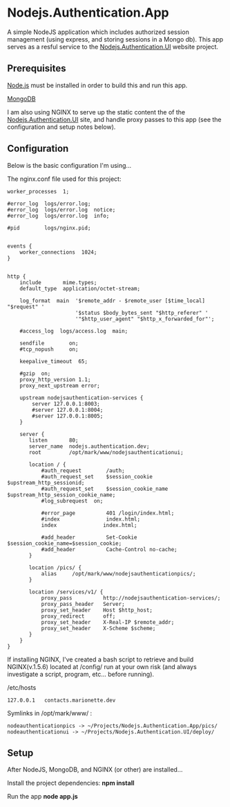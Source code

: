 Nodejs.Authentication.App
=========================

A simple NodeJS application which includes authorized session management (using express, and storing sessions in a Mongo db).  This app serves as a resful service to the [Nodejs.Authentication.UI](https://github.com/mtimmermann/Nodejs.Authentication.UI) website project.


## Prerequisites ##
[Node.js](http://nodejs.org/) must be installed in order to build this and run this app.

[MongoDB](http://www.mongodb.org/)

I am also using NGINX to serve up the static content the of the [Nodejs.Authentication.UI](https://github.com/mtimmermann/Nodejs.Authentication.UI) site, and handle proxy passes to this app (see the configuration and setup notes below).


## Configuration ##

Below is the basic configuration I'm using...

The nginx.conf file used for this project:
```
worker_processes  1;

#error_log  logs/error.log;
#error_log  logs/error.log  notice;
#error_log  logs/error.log  info;

#pid        logs/nginx.pid;


events {
    worker_connections  1024;
}


http {
    include       mime.types;
    default_type  application/octet-stream;

    log_format  main  '$remote_addr - $remote_user [$time_local] "$request" '
                      '$status $body_bytes_sent "$http_referer" '
                      '"$http_user_agent" "$http_x_forwarded_for"';

    #access_log  logs/access.log  main;

    sendfile        on;
    #tcp_nopush     on;

    keepalive_timeout  65;

    #gzip  on;
    proxy_http_version 1.1;
    proxy_next_upstream error;

    upstream nodejsauthentication-services {
        server 127.0.0.1:8003;
        #server 127.0.0.1:8004;
        #server 127.0.0.1:8005;
    }

    server {
       listen       80;
       server_name  nodejs.authentication.dev;
       root         /opt/mark/www/nodejsauthenticationui;

       location / {
           #auth_request        /auth;
           #auth_request_set    $session_cookie $upstream_http_sessionid;
           #auth_request_set    $session_cookie_name $upstream_http_session_cookie_name;
           #log_subrequest  on;

           #error_page          401 /login/index.html;
           #index               index.html;
           index               index.html;

           #add_header          Set-Cookie $session_cookie_name=$session_cookie;
           #add_header          Cache-Control no-cache;
       }

       location /pics/ {
           alias     /opt/mark/www/nodejsauthenticationpics/;
       }

       location /services/v1/ {
           proxy_pass          http://nodejsauthentication-services/;
           proxy_pass_header   Server;
           proxy_set_header    Host $http_host;
           proxy_redirect      off;
           proxy_set_header    X-Real-IP $remote_addr;
           proxy_set_header    X-Scheme $scheme;
       }
    }
}
```

If installing NGINX, I've created a bash script to retrieve and build NGINX(v.1.5.6) located at /config/  run at your own risk (and always investigate a script, program, etc... before running).


/etc/hosts
```
127.0.0.1   contacts.marionette.dev
```

Symlinks in /opt/mark/www/ :
```
nodeauthenticationpics -> ~/Projects/Nodejs.Authentication.App/pics/
nodeauthenticationui -> ~/Projects/Nodejs.Authentication.UI/deploy/
```


## Setup ##
After NodeJS, MongoDB, and NGINX (or other) are installed...

Install the project dependencies:
**npm install**


Run the app
**node app.js**

